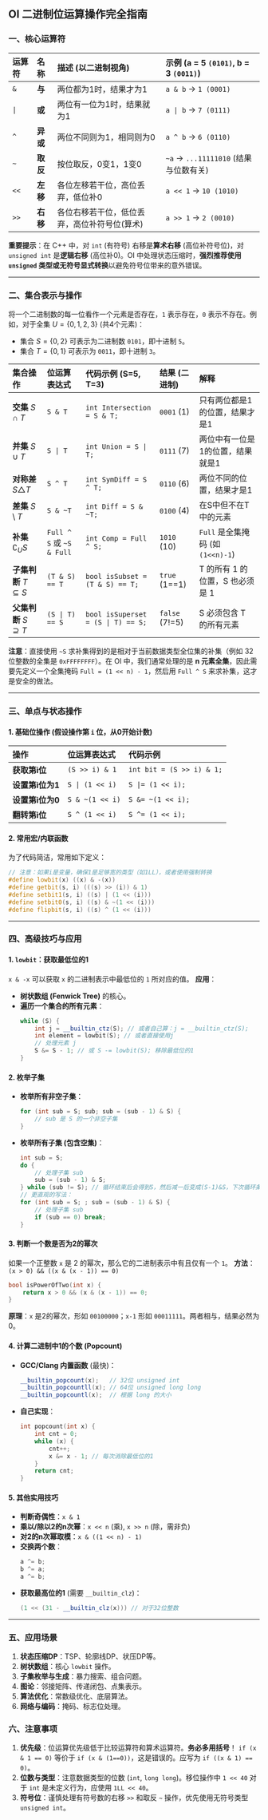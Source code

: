 ## OI 二进制位运算操作完全指南

### 一、核心运算符

| 运算符 | 名称     | 描述 (以二进制视角)                          | 示例 (a = 5 `(0101)`, b = 3 `(0011)`)  |
| :----- | :------- | :------------------------------------------- | :------------------------------------- |
| `&`    | **与**   | 两位都为1时，结果才为1                       | `a & b` -> `1 (0001)`                  |
| `\|`   | **或**   | 两位有一位为1时，结果就为1                   | `a \| b` -> `7 (0111)`                 |
| `^`    | **异或** | 两位不同则为1，相同则为0                     | `a ^ b` -> `6 (0110)`                  |
| `~`    | **取反** | 按位取反，0变1，1变0                         | `~a` -> `...11111010` (结果与位数有关) |
| `<<`   | **左移** | 各位左移若干位，高位丢弃，低位补0            | `a << 1` -> `10 (1010)`                |
| `>>`   | **右移** | 各位右移若干位，低位丢弃，高位补符号位(算术) | `a >> 1` -> `2 (0010)`                 |

**重要提示**：在 C++ 中，对 `int` (有符号) 右移是**算术右移** (高位补符号位)，对 `unsigned int` 是**逻辑右移** (高位补0)。OI 中处理状态压缩时，**强烈推荐使用 `unsigned` 类型或无符号显式转换**以避免符号位带来的意外错误。

---

### 二、集合表示与操作

将一个二进制数的每一位看作一个元素是否存在，`1` 表示存在，`0` 表示不存在。例如，对于全集 $U = \{0, 1, 2, 3\}$ (共4个元素)：
- 集合 $S = \{0, 2\}$ 可表示为二进制数 `0101`，即十进制 `5`。
- 集合 $T = \{0, 1\}$ 可表示为 `0011`，即十进制 `3`。

| 集合操作                     | 位运算表达式              | 代码示例 (S=5, T=3)                | 结果 (二进制)  | 解释                              |
| :--------------------------- | :------------------------ | :--------------------------------- | :------------- | :-------------------------------- |
| **交集** $S \cap T$          | `S & T`                   | `int Intersection = S & T;`        | `0001` (1)     | 只有两位都是1的位置，结果才是1    |
| **并集** $S \cup T$          | `S \| T`                  | `int Union = S \| T;`              | `0111` (7)     | 两位中有一位是1的位置，结果就是1  |
| **对称差** $S \triangle T$   | `S ^ T`                   | `int SymDiff = S ^ T;`             | `0110` (6)     | 两位不同的位置，结果才是1         |
| **差集** $S \setminus T$     | `S & ~T`                  | `int Diff = S & ~T;`               | `0100` (4)     | 在S中但不在T中的元素              |
| **补集** $\complement_US$    | `Full ^ S` 或 `~S & Full` | `int Comp = Full ^ S;`             | `1010` (10)    | `Full` 是全集掩码 (如 `(1<<n)-1`) |
| **子集判断** $T \subseteq S$ | `(T & S) == T`            | `bool isSubset = (T & S) == T;`    | `true` (1==1)  | T 的所有 1 的位置，S 也必须是 1   |
| **父集判断** $S \supseteq T$ | `(S \| T) == S`           | `bool isSuperset = (S \| T) == S;` | `false` (7!=5) | S 必须包含 T 的所有元素           |

**注意**：直接使用 `~S` 求补集得到的是相对于当前数据类型全位集的补集（例如 32 位整数的全集是 `0xFFFFFFFF`）。在 OI 中，我们通常处理的是 **n 元素全集**，因此需要先定义一个全集掩码 `Full = (1 << n) - 1`，然后用 `Full ^ S` 来求补集，这才是安全的做法。

---

### 三、单点与状态操作

#### 1. 基础位操作 (假设操作第 `i` 位，从0开始计数)
| 操作             | 位运算表达式    | 代码示例                  |
| :--------------- | :-------------- | :------------------------ |
| **获取第i位**    | `(S >> i) & 1`  | `int bit = (S >> i) & 1;` |
| **设置第i位为1** | `S \| (1 << i)` | `S \|= (1 << i);`         |
| **设置第i位为0** | `S & ~(1 << i)` | `S &= ~(1 << i);`         |
| **翻转第i位**    | `S ^ (1 << i)`  | `S ^= (1 << i);`          |

#### 2. 常用宏/内联函数
为了代码简洁，常用如下定义：
```cpp
// 注意：如果i是变量，确保1是足够宽的类型（如1LL），或者使用强制转换
#define lowbit(x) ((x) & -(x))
#define getbit(s, i) (((s) >> (i)) & 1)
#define setbit1(s, i) ((s) | (1 << (i)))
#define setbit0(s, i) ((s) & ~(1 << (i)))
#define flipbit(s, i) ((s) ^ (1 << (i)))
```

---

### 四、高级技巧与应用

#### 1. `lowbit`：获取最低位的1
`x & -x` 可以获取 `x` 的二进制表示中最低位的 `1` 所对应的值。
**应用**：
- **树状数组 (Fenwick Tree)** 的核心。
- **遍历一个集合的所有元素**：
  ```cpp
  while (S) {
      int j = __builtin_ctz(S); // 或者自己算：j = __builtin_ctz(S);
      int element = lowbit(S); // 或者直接使用j
      // 处理元素 j
      S &= S - 1; // 或 S -= lowbit(S); 移除最低位的1
  }
  ```

#### 2. 枚举子集
- **枚举所有非空子集**：
  ```cpp
  for (int sub = S; sub; sub = (sub - 1) & S) {
      // sub 是 S 的一个非空子集
  }
  ```
- **枚举所有子集 (包含空集)**：
  ```cpp
  int sub = S;
  do {
      // 处理子集 sub
      sub = (sub - 1) & S;
  } while (sub != S); // 循环结束后会得到S，然后减一后变成(S-1)&S，下次循环条件不满足退出
  // 更直观的写法：
  for (int sub = S; ; sub = (sub - 1) & S) {
      // 处理子集 sub
      if (sub == 0) break;
  }
  ```

#### 3. 判断一个数是否为2的幂次
如果一个正整数 `x` 是 2 的幂次，那么它的二进制表示中有且仅有一个 `1`。
**方法**：`(x > 0) && ((x & (x - 1)) == 0)`
```cpp
bool isPowerOfTwo(int x) {
    return x > 0 && (x & (x - 1)) == 0;
}
```
**原理**：`x` 是2的幂次，形如 `00100000`；`x-1` 形如 `00011111`。两者相与，结果必然为0。

#### 4. 计算二进制中1的个数 (Popcount)
- **GCC/Clang 内置函数** (最快)：
  ```cpp
  __builtin_popcount(x);   // 32位 unsigned int
  __builtin_popcountll(x); // 64位 unsigned long long
  __builtin_popcountl(x);  // 根据 long 的大小
  ```
- **自己实现**：
  ```cpp
  int popcount(int x) {
      int cnt = 0;
      while (x) {
          cnt++;
          x &= x - 1; // 每次消除最低位的1
      }
      return cnt;
  }
  ```

#### 5. 其他实用技巧
- **判断奇偶性**：`x & 1`
- **乘以/除以2的n次幂**：`x << n` (乘), `x >> n` (除，需非负)
- **对2的n次幂取模**：`x & ((1 << n) - 1)`
- **交换两个数**：
  ```cpp
  a ^= b;
  b ^= a;
  a ^= b;
  ```
- **获取最高位的1** (需要 `__builtin_clz`)：
  ```cpp
  (1 << (31 - __builtin_clz(x))) // 对于32位整数
  ```

---

### 五、应用场景

1.  **状态压缩DP**：TSP、轮廓线DP、状压DP等。
2.  **树状数组**：核心 `lowbit` 操作。
3.  **子集枚举与生成**：暴力搜索、组合问题。
4.  **图论**：邻接矩阵、传递闭包、点集表示。
5.  **算法优化**：常数级优化、底层算法。
6.  **网络与编码**：掩码、标志位处理。

### 六、注意事项

1.  **优先级**：位运算优先级低于比较运算符和算术运算符。**务必多用括号**！
    `if (x & 1 == 0)` 等价于 `if (x & (1==0))`，这是错误的。应写为 `if ((x & 1) == 0)`。
2.  **位数与类型**：注意数据类型的位数 (`int`, `long long`)。移位操作中 `1 << 40` 对于 `int` 是未定义行为，应使用 `1LL << 40`。
3.  **符号位**：谨慎处理有符号数的右移 `>>` 和取反 `~` 操作，优先使用无符号类型 `unsigned int`。
